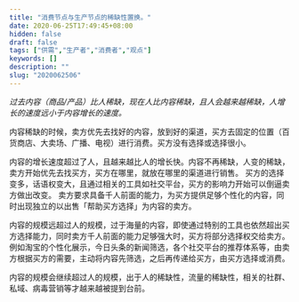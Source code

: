 ```yaml
---
title: "消费节点与生产节点的稀缺性置换。"
date: 2020-06-25T17:49:45+08:00
hidden: false
draft: false
tags: ["供需","生产者","消费者","观点"]
keywords: []
description: ""
slug: "2020062506"
---
```

*过去内容（商品/产品）比人稀缺，现在人比内容稀缺，且人会越来越稀缺，人增长的速度远小于内容增长的速度。*

内容稀缺的时候，卖方优先去找好的内容，放到好的渠道，买方去固定的位置（百货商店、大卖场、广播、电视）进行消费。买方没有选择或选择很小。

内容的增长速度超过了人，且越来越比人的增长快。内容不再稀缺，人变的稀缺，卖方开始优先去找买方，买方在哪里，就放在哪里的渠道进行销售。
买方的选择变多，话语权变大，且通过相关的工具如社交平台，买方的影响力开始可以倒逼卖方做出改变。
卖方要求具备千人前面的能力，为买方提供足够个性化的内容，同时出现独立的以出售「帮助买方选择」为内容的卖方。

内容的规模远超过人的规模，过于海量的内容，即使通过特别的工具也依然超出买方选择能力，同时卖方千人前面的能力足够强大时，买方将部分选择权交给卖方。
例如淘宝的个性化展示，今日头条的新闻筛选，各个社交平台的推荐体系等，由卖方根据买方的需要，主动将内容先筛选，之后再传递给买方，由买方选择或消费。

内容的规模会继续超过人的规模，出于人的稀缺性，流量的稀缺性，相关的社群、私域、病毒营销等才越来越被提到台前。